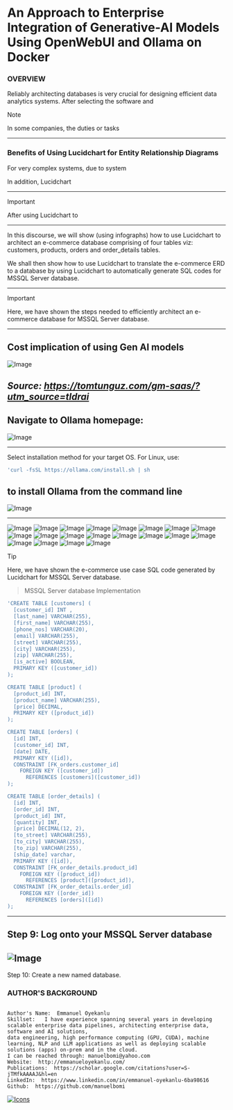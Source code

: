 # An Approach to Enterprise Integration of Generative-AI Models Using OpenWebUI and Ollama on Docker



### **OVERVIEW**
Reliably architecting databases is very crucial for designing efficient data analytics systems. After selecting the software and  

> [!NOTE]
> In some companies, the duties or tasks 
---

### **Benefits of Using Lucidchart for Entity Relationship Diagrams**
For very complex systems, due to system 

In addition, Lucidchart 

---

> [!IMPORTANT]
After using Lucidchart to 
>

---
In this discourse, we will show (using infographs) how to use Lucidchart to architect an e-commerce database comprising of four tables viz: customers, products, orders and order_details tables.

We shall then show how to use Lucidchart to translate the e-commerce ERD to a database by using Lucidchart to automatically generate SQL codes for MSSQL Server database. 

---
> [!IMPORTANT]
Here, we have shown the steps needed to efficiently architect an e-commerce database for MSSQL Server database.
>
---
Cost implication of using Gen AI models
---
![Image](https://github.com/user-attachments/assets/afad8906-5c29-4945-863f-a0fab73a9a6a)

_Source: https://tomtunguz.com/gm-saas/?utm_source=tldrai_
---
Navigate to Ollama homepage: 
---
![Image](https://github.com/user-attachments/assets/861f3af3-e7a9-4c2a-add3-f8ff36dd09fe)

---
Select installation method for your target OS. 
For Linux, use:

```ruby
'curl -fsSL https://ollama.com/install.sh | sh
```
to install Ollama from the command line
---
![Image](https://github.com/user-attachments/assets/54374cf7-3e6d-4a3b-951c-40f9f5b6113a)

---
![Image](https://github.com/user-attachments/assets/893d66fb-0078-4b99-8295-08958a4030b3)
![Image](https://github.com/user-attachments/assets/7b7436e9-6a57-4432-8713-12a77288ba23)
![Image](https://github.com/user-attachments/assets/f572f483-9536-4506-ab48-9b0a6ee67593)
![Image](https://github.com/user-attachments/assets/5993eece-7179-4e55-b214-67a5c5d8d310)
![Image](https://github.com/user-attachments/assets/9b99ba31-71cf-41b0-a106-de30b07bea5c)
![Image](https://github.com/user-attachments/assets/670a53f6-e467-40ef-8263-200ce8191121)
![Image](https://github.com/user-attachments/assets/b8f839f9-0fdd-4695-b356-a76eeb1aba84)
![Image](https://github.com/user-attachments/assets/2fe77a36-828f-4d9f-bcc0-6a1fa46b3b61)
![Image](https://github.com/user-attachments/assets/90057750-bc84-4b93-975d-253acfee307c)
![Image](https://github.com/user-attachments/assets/a5648c09-cf19-48d8-b01b-9a6f37825816)
![Image](https://github.com/user-attachments/assets/72b96526-048d-42a1-b15a-fc797548ef3b)
![Image](https://github.com/user-attachments/assets/ad7024ef-5627-48ce-b410-382220bac79c)
![Image](https://github.com/user-attachments/assets/4c76ceea-965a-4644-a3c0-be881e813088)
![Image](https://github.com/user-attachments/assets/1dc6655b-f8b9-4efe-9f45-e54f773452cf)
![Image](https://github.com/user-attachments/assets/abc7526f-73cc-415a-89d7-9b040f58d950)
![Image](https://github.com/user-attachments/assets/7b3d6198-2901-4a88-afb0-e13eb9b5fa62)
![Image](https://github.com/user-attachments/assets/66c60695-5610-4bef-9241-a71396248793)
![Image](https://github.com/user-attachments/assets/c21c9e3d-d558-4f76-b154-b87581829a58)
![Image](https://github.com/user-attachments/assets/e268fba1-ca7c-4215-84bb-043752206171)
![Image](https://github.com/user-attachments/assets/cd020526-aeb7-4773-8e2d-60b2927d831d)








> [!TIP]
> Here, we have shown the e-commerce use case SQL code generated by Lucidchart for MSSQL Server database.
 

> MSSQL Server database Implementation

```ruby
'CREATE TABLE [customers] (
  [customer_id] INT ,
  [last_name] VARCHAR(255),
  [first_name] VARCHAR(255),
  [phone_nos] VARCHAR(20),
  [email] VARCHAR(255),
  [street] VARCHAR(255),
  [city] VARCHAR(255),
  [zip] VARCHAR(255),
  [is_active] BOOLEAN,
  PRIMARY KEY ([customer_id])
);

CREATE TABLE [product] (
  [product_id] INT,
  [product_name] VARCHAR(255),
  [price] DECIMAL,
  PRIMARY KEY ([product_id])
);

CREATE TABLE [orders] (
  [id] INT,
  [customer_id] INT,
  [date] DATE,
  PRIMARY KEY ([id]),
  CONSTRAINT [FK_orders.customer_id]
    FOREIGN KEY ([customer_id])
      REFERENCES [customers]([customer_id])
);

CREATE TABLE [order_details] (
  [id] INT,
  [order_id] INT,
  [product_id] INT,
  [quantity] INT,
  [price] DECIMAL(12, 2),
  [to_street] VARCHAR(255),
  [to_city] VARCHAR(255),
  [to_zip] VARCHAR(255),
  [ship_date] varchar,
  PRIMARY KEY ([id]),
  CONSTRAINT [FK_order_details.product_id]
    FOREIGN KEY ([product_id])
      REFERENCES [product]([product_id]),
  CONSTRAINT [FK_order_details.order_id]
    FOREIGN KEY ([order_id])
      REFERENCES [orders]([id])
);


```

---
Step 9: Log onto your MSSQL Server database
---
![Image](https://github.com/user-attachments/assets/254ee87b-15d3-4e2e-afa3-1dbce2b1375a)
---
Step 10: Create a new named database.






### **AUTHOR'S BACKGROUND**

```

Author's Name:  Emmanuel Oyekanlu
Skillset:   I have experience spanning several years in developing scalable enterprise data pipelines, architecting enterprise data, software and AI solutions,
data engineering, high performance computing (GPU, CUDA), machine learning, NLP and LLM applications as well as deploying scalable solutions (apps) on-prem and in the cloud.
I can be reached through: manuelbomi@yahoo.com
Website:  http://emmanueloyekanlu.com/
Publications:  https://scholar.google.com/citations?user=S-jTMfkAAAAJ&hl=en
LinkedIn:  https://www.linkedin.com/in/emmanuel-oyekanlu-6ba98616
Github:  https://github.com/manuelbomi

```
[![Icons](https://skillicons.dev/icons?i=aws,azure,gcp,scala,mongodb,redis,cassandra,kafka,anaconda,matlab,nodejs,django,py,c,anaconda,git,github,mysql,docker,kubernetes&theme=dark)](https://skillicons.dev)



